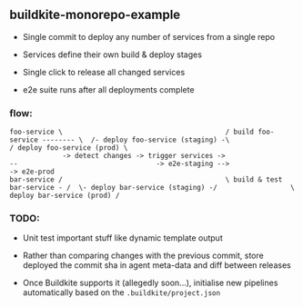 
## buildkite-monorepo-example

* Single commit to deploy any number of services from a single repo

* Services define their own build & deploy stages

* Single click to release all changed services

* e2e suite runs after all deployments complete


### flow:

```
foo-service \                                        / build foo-service -------- \  /- deploy foo-service (staging) -\                  / deploy foo-service (prod) \
             -> detect changes -> trigger services ->                              --                                  -> e2e-staging -->                             -> e2e-prod
bar-service /                                        \ build & test bar-service - /  \- deploy bar-service (staging) -/                  \ deploy bar-service (prod) /
```

### TODO:

* Unit test important stuff like dynamic template output

* Rather than comparing changes with the previous commit, store deployed the commit sha in agent meta-data and diff between releases

* Once Buildkite supports it (allegedly soon...), initialise new pipelines automatically based on the `.buildkite/project.json`